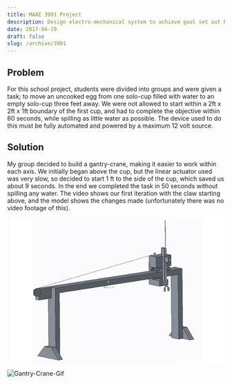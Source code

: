```yaml
---
title: MAAE 3901 Project
description: Design electro-mechanical system to achieve goal set out by professor
date: 2017-04-19
draft: false
slug: /archive/3901
---
```


## Problem

For this school project, students were divided into groups and were given a task; to move an uncooked egg from one solo-cup filled with water to an empty solo-cup three feet away. We were not allowed to start within a 2ft x 2ft x 1ft boundary of the first cup, and had to complete the objective within 60 seconds, while spilling as little water as possible. The device used to do this must be fully automated and powered by a maximum 12 volt source.

## Solution

My group decided to build a gantry-crane, making it easier to work within each axis. We initially began above the cup, but the linear actuator used was very slow, so decided to start 1 ft to the side of the cup, which saved us about 9 seconds. In the end we completed the task in 50 seconds without spilling any water. The video shows our first iteration with the claw starting above, and the model shows the changes made (unfortunately there was no video footage of this).

![Gantry-Crane](./3901.jpg)

![Gantry-Crane-Gif](./3901.gif)
